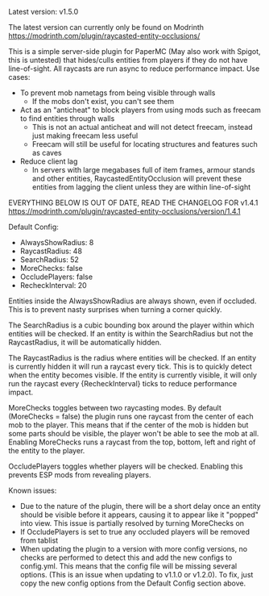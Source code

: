 Latest version: v1.5.0

The latest version can currently only be found on Modrinth https://modrinth.com/plugin/raycasted-entity-occlusions/

This is a simple server-side plugin for PaperMC (May also work with Spigot, this is untested) that hides/culls entities from players if they do not have line-of-sight. All raycasts are run async to reduce performance impact.
Use cases:

- To prevent mob nametags from being visible through walls
  - If the mobs don't exist, you can't see them
- Act as an "anticheat" to block players from using mods such as freecam to find entities through walls
  - This is not an actual anticheat and will not detect freecam, instead just making freecam less useful
  - Freecam will still be useful for locating structures and features such as caves
- Reduce client lag
  - In servers with large megabases full of item frames, armour stands and other entities, RaycastedEntityOcclusion will prevent these entities from lagging the client unless they are within line-of-sight

EVERYTHING BELOW IS OUT OF DATE, READ THE CHANGELOG FOR v1.4.1 https://modrinth.com/plugin/raycasted-entity-occlusions/version/1.4.1

Default Config:

- AlwaysShowRadius: 8
- RaycastRadius: 48
- SearchRadius: 52
- MoreChecks: false
- OccludePlayers: false
- RecheckInterval: 20 

Entities inside the AlwaysShowRadius are always shown, even if occluded. This is to prevent nasty surprises when turning a corner quickly. 

The SearchRadius is a cubic bounding box around the player within which entities will be checked. If an entity is within the SearchRadius but not the RaycastRadius, it will be automatically hidden.

The RaycastRadius is the radius where entities will be checked. If an entity is currently hidden it will run a raycast every tick. This is to quickly detect when the entity becomes visible. If the entity is currently visible, it will only run the raycast every {RecheckInterval} ticks to reduce performance impact.

MoreChecks toggles between two raycasting modes. By default (MoreChecks = false) the plugin runs one raycast from the center of each mob to the player. This means that if the center of the mob is hidden but some parts should be visible, the player won't be able to see the mob at all. Enabling MoreChecks runs a raycast from the top, bottom, left and right of the entity to the player.

OccludePlayers toggles whether players will be checked. Enabling this prevents ESP mods from revealing players.


Known issues:
- Due to the nature of the plugin, there will be a short delay once an entity should be visible before it appears, causing it to appear like it "popped" into view. This issue is partially resolved by turning MoreChecks on
- If OccludePlayers is set to true any occluded players will be removed from tablist
- When updating the plugin to a version with more config versions, no checks are performed to detect this and add the new configs to config.yml. This means that the config file will be missing several options. (This is an issue when updating to v1.1.0 or v1.2.0). To fix, just copy the new config options from the Default Config section above.

